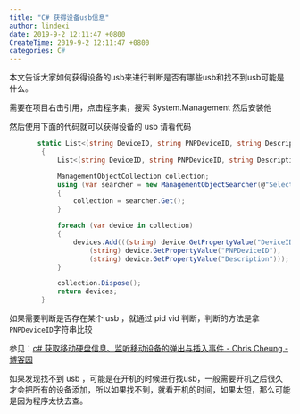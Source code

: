 ```yaml
---
title: "C# 获得设备usb信息"
author: lindexi
date: 2019-9-2 12:11:47 +0800
CreateTime: 2019-9-2 12:11:47 +0800
categories: C#
---
```


本文告诉大家如何获得设备的usb来进行判断是否有哪些usb和找不到usb可能是什么。

<!--more-->





需要在项目右击引用，点击程序集，搜索 System.Management 然后安装他

然后使用下面的代码就可以获得设备的 usb 请看代码

```csharp
       static List<(string DeviceID, string PNPDeviceID, string Description)> GetUSBDevices()
        {
            List<(string DeviceID, string PNPDeviceID, string Description)> devices = new List<(string, string, string)>();

            ManagementObjectCollection collection;
            using (var searcher = new ManagementObjectSearcher(@"Select * From Win32_USBHub"))
            {
                collection = searcher.Get();
            }

            foreach (var device in collection)
            {
                devices.Add(((string) device.GetPropertyValue("DeviceID"),
                    (string) device.GetPropertyValue("PNPDeviceID"),
                    (string) device.GetPropertyValue("Description")));
            }

            collection.Dispose();
            return devices;
        }
```

如果需要判断是否存在某个 usb ，就通过 pid vid 判断，判断的方法是拿`PNPDeviceID`字符串比较

参见：[c# 获取移动硬盘信息、监听移动设备的弹出与插入事件 - Chris Cheung - 博客园](http://www.cnblogs.com/coolkiss/p/3328825.html )

如果发现找不到 usb ，可能是在开机的时候进行找usb，一般需要开机之后很久才会把所有的设备添加，所以如果找不到，就看开机的时间，如果太短，那么可能是因为程序太快去查。





